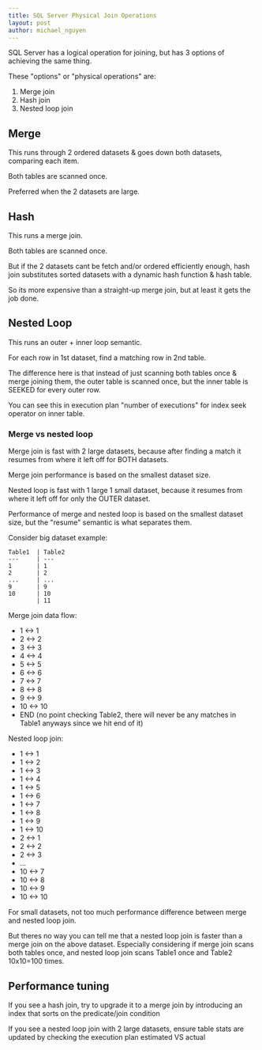 ```yaml
---
title: SQL Server Physical Join Operations
layout: post
author: michael_nguyen
---
```

SQL Server has a logical operation for joining, but has 3 options of achieving the same thing.

These "options" or "physical operations" are:
1. Merge join
2. Hash join
3. Nested loop join

## Merge
This runs through 2 ordered datasets & goes down both datasets, comparing each item.

Both tables are scanned once.

Preferred when the 2 datasets are large.

## Hash
This runs a merge join.

Both tables are scanned once.

But if the 2 datasets cant be fetch and/or ordered efficiently enough, hash join substitutes sorted datasets with a dynamic hash function & hash table.

So its more expensive than a straight-up merge join, but at least it gets the job done.

## Nested Loop
This runs an outer + inner loop semantic.

For each row in 1st dataset, find a matching row in 2nd table.

The difference here is that instead of just scanning both tables once & merge joining them, the outer table is scanned once, but the inner table is SEEKED for every outer row.

You can see this in execution plan "number of executions" for index seek operator on inner table.

### Merge vs nested loop
Merge join is fast with 2 large datasets, because after finding a match it resumes from where it left off for BOTH datasets.

Merge join performance is based on the smallest dataset size.

Nested loop is fast with 1 large 1 small dataset, because it resumes from where it left off for only the OUTER dataset.

Performance of merge and nested loop is based on the smallest dataset size, but the "resume" semantic is what separates them.

Consider big dataset example:
```
Table1	| Table2
---	   	| ---
1      	| 1
2 	   	| 2
... 	| ...
9 		| 9
10 		| 10
		| 11
```

Merge join data flow:

* 1 <-> 1
* 2 <-> 2
* 3 <-> 3
* 4 <-> 4
* 5 <-> 5
* 6 <-> 6
* 7 <-> 7
* 8 <-> 8
* 9 <-> 9
* 10 <-> 10
* END (no point checking Table2, there will never be any matches in Table1 anyways since we hit end of it)

Nested loop join:

* 1 <-> 1
* 1 <-> 2
* 1 <-> 3
* 1 <-> 4
* 1 <-> 5
* 1 <-> 6
* 1 <-> 7
* 1 <-> 8
* 1 <-> 9
* 1 <-> 10
* 2 <-> 1
* 2 <-> 2
* 2 <-> 3
* ...
* 10 <-> 7
* 10 <-> 8
* 10 <-> 9
* 10 <-> 10

For small datasets, not too much performance difference between merge and nested loop join.

But theres no way you can tell me that a nested loop join is faster than a merge join on the above dataset. Especially considering if merge join scans both tables once, and nested loop join scans Table1 once and Table2 10x10=100 times.

## Performance tuning
If you see a hash join, try to upgrade it to a merge join by introducing an index that sorts on the predicate/join condition

If you see a nested loop join with 2 large datasets, ensure table stats are updated by checking the execution plan estimated VS actual
